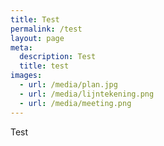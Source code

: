 ```yaml
---
title: Test
permalink: /test
layout: page
meta:
  description: Test
  title: test
images:
  - url: /media/plan.jpg
  - url: /media/lijntekening.png
  - url: /media/meeting.png
---
```

Test
